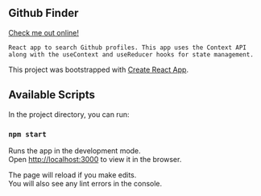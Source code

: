 ## Github Finder
[Check me out online!](https://githubfinder-nev.netlify.com/)

    React app to search Github profiles. This app uses the Context API along with the useContext and useReducer hooks for state management.

This project was bootstrapped with [Create React App](https://github.com/facebook/create-react-app).

## Available Scripts

In the project directory, you can run:

### `npm start`

Runs the app in the development mode.<br>
Open [http://localhost:3000](http://localhost:3000) to view it in the browser.

The page will reload if you make edits.<br>
You will also see any lint errors in the console.
